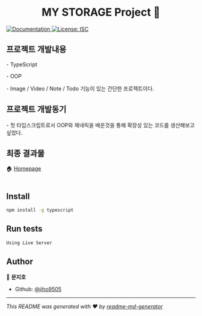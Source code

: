 <h1 align="center"> MY STORAGE Project 👋</h1>
<p>
  <a href="https://github.com/jiho9505/project#README" target="_blank">
    <img alt="Documentation" src="https://img.shields.io/badge/documentation-yes-brightgreen.svg" />
  </a>
  <a href="#" target="_blank">
    <img alt="License: ISC" src="https://img.shields.io/badge/License-ISC-yellow.svg" />
  </a>
</p>

## 프로젝트 개발내용
<p>- TypeScript</p> 
<p>- OOP</p>
<p>- Image / Video / Note / Todo 기능이 있는 간단한 프로젝트이다.</p>

## 프로젝트 개발동기
<p>- 첫 타입스크립트로서 OOP와 제네릭을 배운것을 통해 확장성 있는 코드를 생산해보고 싶었다.  </p>

## 최종 결과물
🏠 [Homepage](https://www.findgooddoctors.co.kr/)
<br><br/>
## Install
```sh
npm install -g typescript
```

## Run tests

```sh
Using Live Server
```

## Author

👤 **문지호**

* Github: [@jiho9505](https://github.com/jiho9505)


***
_This README was generated with ❤️ by [readme-md-generator](https://github.com/kefranabg/readme-md-generator)_
